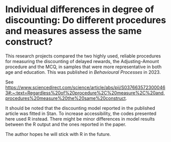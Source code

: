 # Individual differences in degree of discounting: Do different procedures and measures assess the same construct?

This research projects compared the two highly used, reliable procedures for measuring the discounting of delayed rewards, the Adjusting-Amount procedure and the MCQ, in samples that were more representative in both age and education.  This was published in *Behavioural Processes* in 2023.  

See https://www.sciencedirect.com/science/article/abs/pii/S0376635723000463#:~:text=Regardless%20of%20procedure%2C%20measure%2C%20and,procedures%20measure%20the%20same%20construct.  

It should be noted that the discounting model reported in the published article was fitted in Stan.  To increase accessibility, the codes presented here used R instead.  There might be minor differences in model results between the R output and the ones reported in the paper.  

The author hopes he will stick with R in the future. 
